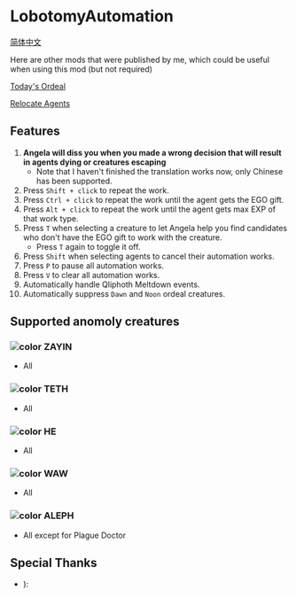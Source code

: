 # LobotomyAutomation
[简体中文](./README-zh-CN.md)

Here are other mods that were published by me, which could be useful when using this mod (but not required)

[Today's Ordeal](https://www.nexusmods.com/lobotomycorporation/mods/127)

[Relocate Agents](https://www.nexusmods.com/lobotomycorporation/mods/128)

## Features

1. **Angela will diss you when you made a wrong decision that will result in agents dying or creatures escaping**
   - Note that I haven't finished the translation works now, only Chinese has been supported.
3. Press `Shift + click` to repeat the work.
4. Press `Ctrl + click` to repeat the work until the agent gets the EGO gift.
5. Press `Alt + click` to repeat the work until the agent gets max EXP of that work type.
6. Press `T` when selecting a creature to let Angela help you find candidates who don't have the EGO gift to work with the creature.
   - Press `T` again to toggle it off.
9. Press `Shift` when selecting agents to cancel their automation works.
10. Press `P` to pause all automation works.
11. Press `V` to clear all automation works.
10. Automatically handle Qliphoth Meltdown events.
11. Automatically suppress `Dawn` and `Noon` ordeal creatures.

## Supported anomoly creatures

### ![color](https://via.placeholder.com/15/1df900/000000?text=+) ZAYIN
- All

### ![color](https://via.placeholder.com/15/13a2ff/000000?text=+) TETH
- All

### ![color](https://via.placeholder.com/15/fff900/000000?text=+) HE
- All

### ![color](https://via.placeholder.com/15/7B2BF3/000000?text=+) WAW
- All

### ![color](https://via.placeholder.com/15/ff0000/000000?text=+) ALEPH
- All except for Plague Doctor

## Special Thanks

- ):
